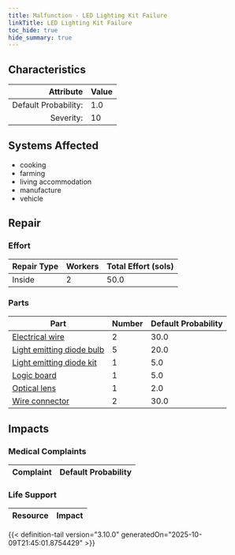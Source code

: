 ```yaml
---
title: Malfunction - LED Lighting Kit Failure
linkTitle: LED Lighting Kit Failure
toc_hide: true
hide_summary: true
---
```

<!-- This is generated by the MarsSim HelpGenertor, do not edit. -->

## Characteristics

| Attribute      | Value |
|--------:|:------|
|Default Probability:|1.0|
|Severity:|10|

## Systems Affected 
- cooking
- farming
- living accommodation
- manufacture
- vehicle

## Repair

### Effort
|Repair Type|Workers|Total Effort (sols)|
|---|---|---|
|Inside|2|50.0|

### Parts
|Part|Number|Default Probability|
|---|---|---|
|[Electrical wire](/docs/definitions/part/electrical-wire)|2|30.0|
|[Light emitting diode bulb](/docs/definitions/part/light-emitting-diode-bulb)|5|20.0|
|[Light emitting diode kit](/docs/definitions/part/light-emitting-diode-kit)|1|5.0|
|[Logic board](/docs/definitions/part/logic-board)|1|5.0|
|[Optical lens](/docs/definitions/part/optical-lens)|1|2.0|
|[Wire connector](/docs/definitions/part/wire-connector)|2|30.0|

## Impacts

### Medical Complaints
|Complaint|Default Probability|
|---|---|

### Life Support
|Resource|Impact|
|---|---|


{{< definition-tail version="3.10.0" generatedOn="2025-10-09T21:45:01.8754429" >}}

